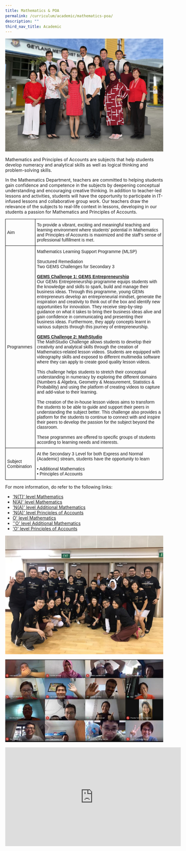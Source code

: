 ```yaml
---
title: Mathematics & POA
permalink: /curriculum/academic/mathematics-poa/
description: ""
third_nav_title: Academic
---
```

![](/images/Mathematics%20copy.jpg)

Mathematics and Principles of Accounts are subjects that help students develop numeracy and analytical skills as well as logical thinking and problem-solving skills.

In the Mathematics Department, teachers are committed to helping students gain confidence and competence in the subjects by deepening conceptual understanding and encouraging creative thinking. In addition to teacher-led lessons and activities, students will have the opportunity to participate in IT-infused lessons and collaborative group work. Our teachers draw the relevance of the subjects to real-life context in lessons, developing in our students a passion for Mathematics and Principles of Accounts.

<table style="border-collapse:collapse;border-spacing:0" class="tg"><thead><tr><th style="border-color:#000000;border-style:solid;border-width:1px;font-family:Arial, sans-serif;font-size:14px;font-weight:normal;overflow:hidden;padding:10px 5px;text-align:left;vertical-align:middle;word-break:normal">Aim</th><th style="border-color:#000000;border-style:solid;border-width:1px;font-family:Arial, sans-serif;font-size:14px;font-weight:normal;overflow:hidden;padding:10px 5px;text-align:left;vertical-align:middle;word-break:normal">To provide a vibrant, exciting and meaningful teaching and learning environment where students’ potential in Mathematics and Principles of Accounts is maximized and the staff’s sense of professional fulfillment is met.</th></tr></thead><tbody><tr><td style="border-color:#000000;border-style:solid;border-width:1px;font-family:Arial, sans-serif;font-size:14px;overflow:hidden;padding:10px 5px;text-align:left;vertical-align:middle;word-break:normal">Programmes</td><td style="border-color:#000000;border-style:solid;border-width:1px;font-family:Arial, sans-serif;font-size:14px;overflow:hidden;padding:10px 5px;text-align:left;vertical-align:middle;word-break:normal">Mathematics Learning Support Programme (MLSP)<br><br>Structured Remediation<br>Two GEMS Challenges for Secondary 3<br> <br><span style="font-weight:bold;text-decoration:underline">GEMS Challenge 1: GEMS Entrepreneurship</span><br>Our GEMs Entrepreneurship programme equips students with the knowledge and skills to spark, build and manage their business ideas. Through this programme, young GEMs entrepreneurs develop an entrepreneurial mindset, generate the inspiration and creativity to think out of the box and identify new opportunities for innovation. They receive step-by-step guidance on what it takes to bring their business ideas alive and gain confidence in communicating and presenting their business ideas. Furthermore, they apply concepts learnt in various subjects through this journey of entrepreneurship.<br> <br><span style="font-weight:bold;text-decoration:underline">GEMS Challenge 2: MathStudio</span><br>The MathStudio Challenge allows students to develop their creativity and analytical skills through the creation of Mathematics-related lesson videos. Students are equipped with videography skills and exposed to different multimedia software where they can apply to create good quality lesson videos.<br> <br>This challenge helps students to stretch their conceptual understanding in numeracy by exploring the different domains (Numbers &amp; Algebra, Geometry &amp; Measurement, Statistics &amp; Probability) and using the platform of creating videos to capture and add-value to their learning.<br> <br>The creation of the in-house lesson videos aims to transform the students to be able to guide and support their peers in understanding the subject better. This challenge also provides a platform for the students to continue to connect with and inspire their peers to develop the passion for the subject beyond the classroom.<br> <br>These programmes are offered to specific groups of students according to learning needs and interests.</td></tr><tr><td style="border-color:#000000;border-style:solid;border-width:1px;font-family:Arial, sans-serif;font-size:14px;overflow:hidden;padding:10px 5px;text-align:left;vertical-align:middle;word-break:normal">Subject Combination</td><td style="border-color:#000000;border-style:solid;border-width:1px;font-family:Arial, sans-serif;font-size:14px;overflow:hidden;padding:10px 5px;text-align:left;vertical-align:middle;word-break:normal">At the Secondary 3 Level for both Express and Normal (Academic) stream, students have the opportunity to learn<br><br>• Additional Mathematics<br>• Principles of Accounts</td></tr></tbody></table>


For more information, do refer to the following links:

*   ['N(T)' level Mathematics](/files/1195_y22_sy.pdf)
*   [N(A)' level Mathematics](/files/4045_y22_sy.pdf)
*   ['N(A)' level Additional Mathematics](/files/4051_y22_sy.pdf)
*   ['N(A)' level Principles of Accounts](/files/7086_y22_sy.pdf)
*   [O' level Mathematics](/files/4048_y22_sy.pdf)
*   [''O' level Additional Mathematics](https://www.seab.gov.sg/docs/default-source/national-examinations/syllabus/olevel/2022syllabus/4049_y22_sy.pdf)
*  ['O' level Principles of Accounts](/files/7087_y22_sy.pdf)

![](/images/Dept-Pix-2-1024x768.jpeg)

![](/images/Dept-Pix-1.jpeg)





<iframe width="560" height="315" src="https://www.youtube.com/embed/qSHIAdx51r8" title="YouTube video player" frameborder="0" allow="accelerometer; autoplay; clipboard-write; encrypted-media; gyroscope; picture-in-picture" allowfullscreen></iframe>